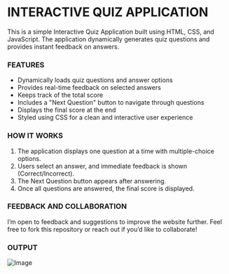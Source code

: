 # INTERACTIVE QUIZ APPLICATION

This is a simple Interactive Quiz Application built using HTML, CSS, and JavaScript. The application dynamically generates quiz questions and provides instant feedback on answers.

### FEATURES

- Dynamically loads quiz questions and answer options
- Provides real-time feedback on selected answers
- Keeps track of the total score
- Includes a "Next Question" button to navigate through questions
- Displays the final score at the end
- Styled using CSS for a clean and interactive user experience

### HOW IT WORKS

1. The application displays one question at a time with multiple-choice options.
2. Users select an answer, and immediate feedback is shown (Correct/Incorrect).
3. The Next Question button appears after answering.
4. Once all questions are answered, the final score is displayed.

### FEEDBACK AND COLLABORATION

I’m open to feedback and suggestions to improve the website further. Feel free to fork this repository or reach out if you’d like to collaborate!

### OUTPUT

![Image](https://github.com/user-attachments/assets/2fede6a5-6825-4679-951b-a11ecdb0ba7b)
